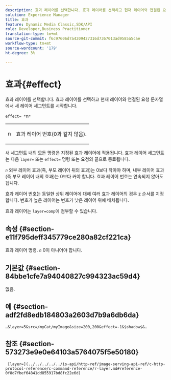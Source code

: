 ```yaml
---
description: 효과 레이어를 선택합니다. 효과 레이어를 선택하고 현재 레이어와 연결된 요청 문자열에서 새 레이어 세그먼트를 시작합니다.
solution: Experience Manager
title: 효과
feature: Dynamic Media Classic,SDK/API
role: Developer,Business Practitioner
translation-type: tm+mt
source-git-commit: f6c97606d7a4209427316d7367013ad9585a5cae
workflow-type: tm+mt
source-wordcount: '179'
ht-degree: 3%

---
```



# 효과{#effect}

효과 레이어를 선택합니다. 효과 레이어를 선택하고 현재 레이어와 연결된 요청 문자열에서 새 레이어 세그먼트를 시작합니다.

`effect= *`n`*`

<table id="simpletable_C48DABF486604D2B9F3CBC1CD01AC76D"> 
 <tr class="strow"> 
  <td class="stentry"> <p><span class="codeph"> <span class="varname"> n</span></span> </p> </td> 
  <td class="stentry"> <p>효과 레이어 번호(0과 같지 않음). </p></td> 
 </tr> 
</table>

새 세그먼트 내의 모든 명령은 지정된 효과 레이어에 적용됩니다. 효과 레이어 세그먼트는 다음 `layer=` 또는 `effect=` 명령 또는 요청의 끝으로 종료됩니다.

*`n`* 외부 레이어 효과(즉, 부모 레이어 뒤의 효과)는 0보다 작아야 하며, 내부 레이어 효과(즉 부모 레이어 내의 효과)는 0보다 커야 합니다. 효과 레이어 번호는 연속되지 않아도 됩니다.

효과 레이어 번호는 동일한 상위 레이어에 대해 여러 효과 레이어의 경우 z 순서를 지정합니다. 번호가 높은 레이어는 번호가 낮은 레이어 위에 배치됩니다.

효과 레이어는 `layer=comp`에 첨부할 수 있습니다.

## 속성 {#section-e11f795deff345779ce280a82cf221ca}

효과 레이어 명령. *`n`* 0이 아니어야 합니다.

## 기본값 {#section-84bbe1cfe7a94040827c994323ac59d4}

없음.

## 예 {#section-adf2fd8edb184803a2603d7b9a6db6da}

`…&layer=5&src=/myCat/myImage&size=200,200&effect=-1&$shadow$&…`

## 참조 {#section-573273e9e0e64103a5764075f5e50180}

` [layer=](../../../../../is-api/http-ref/image-serving-api-ref/c-http-protocol-reference/c-command-reference/r-layer.md#reference-0f8d7fbef64841dd855917bd8fc22e6d)`
